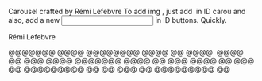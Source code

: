 Carousel crafted by Rémi Lefebvre
To add img , just add <img> in ID carou and also, add a new <input> in ID buttons.
Quickly.


Rémi Lefebvre

@@@@@@@  	@@@@
@@@@@@@@  	@@@@
@@   @@@@ 	@@@@
@@   @@@  	@@@@
@@@@@@@  	@@@@
@@  @@@  	@@@@
@@   @@@   @@	@@@@@@@@@ @@
@@    @@@  @@	@@@@@@@@@ @@
